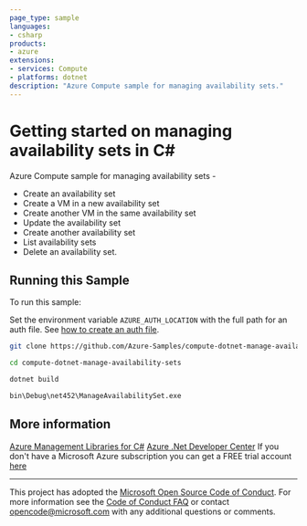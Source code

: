 ```yaml
---
page_type: sample
languages:
- csharp
products:
- azure
extensions:
- services: Compute
- platforms: dotnet
description: "Azure Compute sample for managing availability sets."
---
```


# Getting started on managing availability sets in C#

 Azure Compute sample for managing availability sets -
  - Create an availability set
  - Create a VM in a new availability set
  - Create another VM in the same availability set
  - Update the availability set
  - Create another availability set
  - List availability sets
  - Delete an availability set.


## Running this Sample ##

To run this sample:

Set the environment variable `AZURE_AUTH_LOCATION` with the full path for an auth file. See [how to create an auth file](https://github.com/Azure/azure-libraries-for-net/blob/master/AUTH.md).

```bash
git clone https://github.com/Azure-Samples/compute-dotnet-manage-availability-sets.git

cd compute-dotnet-manage-availability-sets

dotnet build

bin\Debug\net452\ManageAvailabilitySet.exe
```

## More information ##

[Azure Management Libraries for C#](https://github.com/Azure/azure-sdk-for-net/tree/Fluent)
[Azure .Net Developer Center](https://azure.microsoft.com/en-us/develop/net/)
If you don't have a Microsoft Azure subscription you can get a FREE trial account [here](http://go.microsoft.com/fwlink/?LinkId=330212)

---

This project has adopted the [Microsoft Open Source Code of Conduct](https://opensource.microsoft.com/codeofconduct/). For more information see the [Code of Conduct FAQ](https://opensource.microsoft.com/codeofconduct/faq/) or contact [opencode@microsoft.com](mailto:opencode@microsoft.com) with any additional questions or comments.
